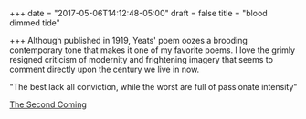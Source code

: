 +++
date = "2017-05-06T14:12:48-05:00"
draft = false
title = "blood dimmed tide"

+++
Although published in 1919, Yeats' poem oozes a brooding contemporary tone that makes it one of my favorite poems. I love the grimly resigned criticism of modernity and frightening imagery that seems to comment directly upon the century we live in now.

"The best lack all conviction, while the worst
are full of passionate intensity"

[The Second Coming](https://www.poetryfoundation.org/poems-and-poets/poems/detail/43290 "The Second Coming")
